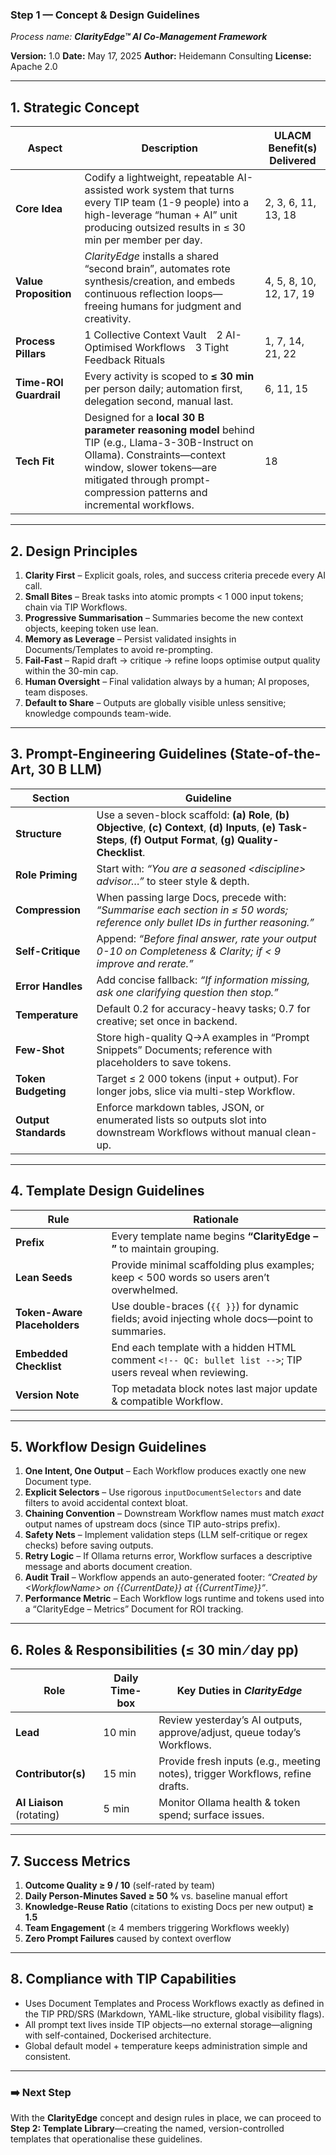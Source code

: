 ### Step 1 — Concept & Design Guidelines

*Process name: **ClarityEdge™ AI Co-Management Framework***

**Version:** 1.0
**Date:** May 17, 2025
**Author:** Heidemann Consulting
**License:** Apache 2.0

---

## 1. Strategic Concept

| Aspect                 | Description                                                                                                                                                                                                                       | ULACM Benefit(s) Delivered |
| ---------------------- | --------------------------------------------------------------------------------------------------------------------------------------------------------------------------------------------------------------------------------- | -------------------------- |
| **Core Idea**          | Codify a lightweight, repeatable AI-assisted work system that turns every TIP team (1-9 people) into a high-leverage “human + AI” unit producing outsized results in ≤ 30 min per member per day.                                 | 2, 3, 6, 11, 13, 18        |
| **Value Proposition**  | *ClarityEdge* installs a shared “second brain”, automates rote synthesis/creation, and embeds continuous reflection loops—freeing humans for judgment and creativity.                                                             | 4, 5, 8, 10, 12, 17, 19    |
| **Process Pillars**    | 1 Collective Context Vault 2 AI-Optimised Workflows 3 Tight Feedback Rituals                                                                                                                                                      | 1, 7, 14, 21, 22           |
| **Time-ROI Guardrail** | Every activity is scoped to **≤ 30 min** per person daily; automation first, delegation second, manual last.                                                                                                                      | 6, 11, 15                  |
| **Tech Fit**           | Designed for a **local 30 B parameter reasoning model** behind TIP (e.g., Llama-3-30B-Instruct on Ollama). Constraints—context window, slower tokens—are mitigated through prompt-compression patterns and incremental workflows. | 18                         |

---

## 2. Design Principles

1. **Clarity First** – Explicit goals, roles, and success criteria precede every AI call.
2. **Small Bites** – Break tasks into atomic prompts < 1 000 input tokens; chain via TIP Workflows.
3. **Progressive Summarisation** – Summaries become the new context objects, keeping token use lean.
4. **Memory as Leverage** – Persist validated insights in Documents/Templates to avoid re-prompting.
5. **Fail-Fast** – Rapid draft → critique → refine loops optimise output quality within the 30-min cap.
6. **Human Oversight** – Final validation always by a human; AI proposes, team disposes.
7. **Default to Share** – Outputs are globally visible unless sensitive; knowledge compounds team-wide.

---

## 3. Prompt-Engineering Guidelines (State-of-the-Art, 30 B LLM)

| Section              | Guideline                                                                                                                                                           |
| -------------------- | ------------------------------------------------------------------------------------------------------------------------------------------------------------------- |
| **Structure**        | Use a seven-block scaffold: **(a) Role**, **(b) Objective**, **(c) Context**, **(d) Inputs**, **(e) Task-Steps**, **(f) Output Format**, **(g) Quality-Checklist**. |
| **Role Priming**     | Start with: *“You are a seasoned \<discipline> advisor…”* to steer style & depth.                                                                                   |
| **Compression**      | When passing large Docs, precede with: *“Summarise each section in ≤ 50 words; reference only bullet IDs in further reasoning.”*                                    |
| **Self-Critique**    | Append: *“Before final answer, rate your output 0-10 on Completeness & Clarity; if < 9 improve and rerate.”*                                                        |
| **Error Handles**    | Add concise fallback: *“If information missing, ask one clarifying question then stop.”*                                                                            |
| **Temperature**      | Default 0.2 for accuracy-heavy tasks; 0.7 for creative; set once in backend.                                                                                        |
| **Few-Shot**         | Store high-quality Q→A examples in “Prompt Snippets” Documents; reference with placeholders to save tokens.                                                         |
| **Token Budgeting**  | Target ≤ 2 000 tokens (input + output). For longer jobs, slice via multi-step Workflow.                                                                             |
| **Output Standards** | Enforce markdown tables, JSON, or enumerated lists so outputs slot into downstream Workflows without manual clean-up.                                               |

---

## 4. Template Design Guidelines

| Rule                         | Rationale                                                                                                 |
| ---------------------------- | --------------------------------------------------------------------------------------------------------- |
| **Prefix**                   | Every template name begins **“ClarityEdge – ”** to maintain grouping.                                     |
| **Lean Seeds**               | Provide minimal scaffolding plus examples; keep < 500 words so users aren’t overwhelmed.                  |
| **Token-Aware Placeholders** | Use double-braces (`{{ }}`) for dynamic fields; avoid injecting whole docs—point to summaries.            |
| **Embedded Checklist**       | End each template with a hidden HTML comment `<!-- QC: bullet list -->`; TIP users reveal when reviewing. |
| **Version Note**             | Top metadata block notes last major update & compatible Workflow.                                         |

---

## 5. Workflow Design Guidelines

1. **One Intent, One Output** – Each Workflow produces exactly one new Document type.
2. **Explicit Selectors** – Use rigorous `inputDocumentSelectors` and date filters to avoid accidental context bloat.
3. **Chaining Convention** – Downstream Workflow names must match *exact* output names of upstream docs (since TIP auto-strips prefix).
4. **Safety Nets** – Implement validation steps (LLM self-critique or regex checks) before saving outputs.
5. **Retry Logic** – If Ollama returns error, Workflow surfaces a descriptive message and aborts document creation.
6. **Audit Trail** – Workflow appends an auto-generated footer: *“Created by \<WorkflowName> on {{CurrentDate}} at {{CurrentTime}}”*.
7. **Performance Metric** – Each Workflow logs runtime and tokens used into a “ClarityEdge – Metrics” Document for ROI tracking.

---

## 6. Roles & Responsibilities (≤ 30 min ⁄ day pp)

| Role                      | Daily Time-box | Key Duties in *ClarityEdge*                                                   |
| ------------------------- | -------------- | ----------------------------------------------------------------------------- |
| **Lead**                  | 10 min         | Review yesterday’s AI outputs, approve/adjust, queue today’s Workflows.       |
| **Contributor(s)**        | 15 min         | Provide fresh inputs (e.g., meeting notes), trigger Workflows, refine drafts. |
| **AI Liaison** (rotating) | 5 min          | Monitor Ollama health & token spend; surface issues.                          |

---

## 7. Success Metrics

1. **Outcome Quality ≥ 9 / 10** (self-rated by team)
2. **Daily Person-Minutes Saved ≥ 50 %** vs. baseline manual effort
3. **Knowledge-Reuse Ratio** (citations to existing Docs per new output) **≥ 1.5**
4. **Team Engagement** (≥ 4 members triggering Workflows weekly)
5. **Zero Prompt Failures** caused by context overflow

---

## 8. Compliance with TIP Capabilities

* Uses Document Templates and Process Workflows exactly as defined in the TIP PRD/SRS (Markdown, YAML-like structure, global visibility flags).&#x20;
* All prompt text lives inside TIP objects—no external storage—aligning with self-contained, Dockerised architecture.
* Global default model + temperature keeps administration simple and consistent.

---

### ➡️ Next Step

With the **ClarityEdge** concept and design rules in place, we can proceed to **Step 2: Template Library**—creating the named, version-controlled templates that operationalise these guidelines.
